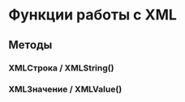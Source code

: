
# Функции работы с XML
## Методы
    
### XMLСтрока / XMLString()
    
### XMLЗначение / XMLValue()
    